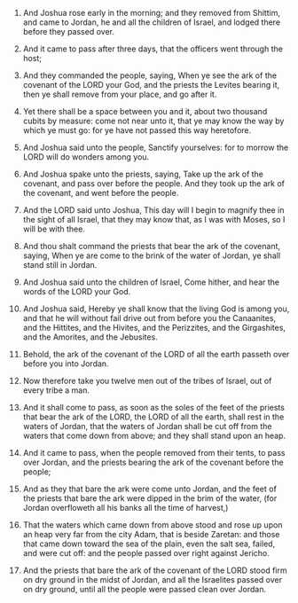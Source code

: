 1. And Joshua rose early in the morning; and they removed from
Shittim, and came to Jordan, he and all the children of Israel, and
lodged there before they passed over.

2. And it came to pass after three days, that the officers went
through the host;

3. And they commanded the people, saying, When ye
see the ark of the covenant of the LORD your God, and the priests the
Levites bearing it, then ye shall remove from your place, and go after
it.

4. Yet there shall be a space between you and it, about two thousand
cubits by measure: come not near unto it, that ye may know the way by
which ye must go: for ye have not passed this way heretofore.

5. And Joshua said unto the people, Sanctify yourselves: for to
morrow the LORD will do wonders among you.

6. And Joshua spake unto the priests, saying, Take up the ark of the
covenant, and pass over before the people. And they took up the ark of
the covenant, and went before the people.

7. And the LORD said unto Joshua, This day will I begin to magnify
thee in the sight of all Israel, that they may know that, as I was
with Moses, so I will be with thee.

8. And thou shalt command the priests that bear the ark of the
covenant, saying, When ye are come to the brink of the water of
Jordan, ye shall stand still in Jordan.

9. And Joshua said unto the children of Israel, Come hither, and hear
the words of the LORD your God.

10. And Joshua said, Hereby ye shall know that the living God is
among you, and that he will without fail drive out from before you the
Canaanites, and the Hittites, and the Hivites, and the Perizzites, and
the Girgashites, and the Amorites, and the Jebusites.

11. Behold, the ark of the covenant of the LORD of all the earth
passeth over before you into Jordan.

12. Now therefore take you twelve men out of the tribes of Israel,
out of every tribe a man.

13. And it shall come to pass, as soon as the soles of the feet of
the priests that bear the ark of the LORD, the LORD of all the earth,
shall rest in the waters of Jordan, that the waters of Jordan shall be
cut off from the waters that come down from above; and they shall
stand upon an heap.

14. And it came to pass, when the people removed from their tents, to
pass over Jordan, and the priests bearing the ark of the covenant
before the people;

15. And as they that bare the ark were come unto
Jordan, and the feet of the priests that bare the ark were dipped in
the brim of the water, (for Jordan overfloweth all his banks all the
time of harvest,)

16. That the waters which came down from above
stood and rose up upon an heap very far from the city Adam, that is
beside Zaretan: and those that came down toward the sea of the plain,
even the salt sea, failed, and were cut off: and the people passed
over right against Jericho.

17. And the priests that bare the ark of the covenant of the LORD
stood firm on dry ground in the midst of Jordan, and all the
Israelites passed over on dry ground, until all the people were passed
clean over Jordan.